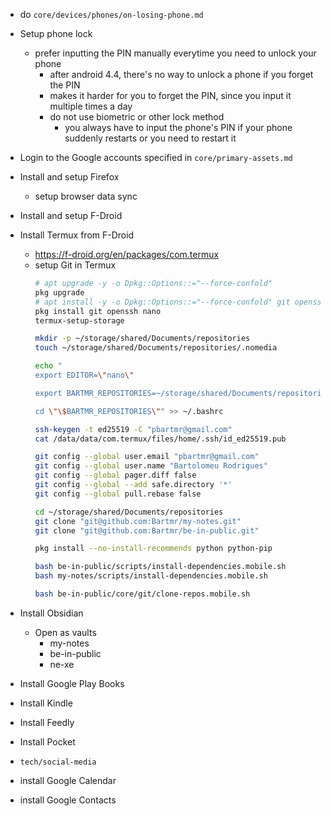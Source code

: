 - do `core/devices/phones/on-losing-phone.md`
- Setup phone lock
  - prefer inputting the PIN manually everytime you need to unlock your phone
    - after android 4.4, there's no way to unlock a phone if you forget the PIN 
    - makes it harder for you to forget the PIN, since you input it multiple times a day
    - do not use biometric or other lock method
      - you always have to input the phone's PIN if your phone suddenly restarts or you need to restart it
- Login to the Google accounts specified in `core/primary-assets.md`
- Install and setup Firefox
  - setup browser data sync
- Install and setup F-Droid
- Install Termux from F-Droid
  - https://f-droid.org/en/packages/com.termux
  - setup Git in Termux
    ```bash
    # apt upgrade -y -o Dpkg::Options::="--force-confold"
    pkg upgrade
    # apt install -y -o Dpkg::Options::="--force-confold" git openssh nano
    pkg install git openssh nano
    termux-setup-storage

    mkdir -p ~/storage/shared/Documents/repositories
    touch ~/storage/shared/Documents/repositories/.nomedia

    echo "
    export EDITOR=\"nano\"

    export BARTMR_REPOSITORIES=~/storage/shared/Documents/repositories

    cd \"\$BARTMR_REPOSITORIES\"" >> ~/.bashrc

    ssh-keygen -t ed25519 -C "pbartmr@gmail.com"
    cat /data/data/com.termux/files/home/.ssh/id_ed25519.pub
    
    git config --global user.email "pbartmr@gmail.com"
    git config --global user.name "Bartolomeu Rodrigues"
    git config --global pager.diff false
    git config --global --add safe.directory '*'
    git config --global pull.rebase false

    cd ~/storage/shared/Documents/repositories
    git clone "git@github.com:Bartmr/my-notes.git"
    git clone "git@github.com:Bartmr/be-in-public.git"

    pkg install --no-install-recommends python python-pip
    
    bash be-in-public/scripts/install-dependencies.mobile.sh
    bash my-notes/scripts/install-dependencies.mobile.sh

    bash be-in-public/core/git/clone-repos.mobile.sh
    ```
    
- Install Obsidian
  - Open as vaults
    - my-notes
    - be-in-public
    - ne-xe
- Install Google Play Books
- Install Kindle
- Install Feedly
- Install Pocket
- `tech/social-media`
- install Google Calendar 
- install Google Contacts 
